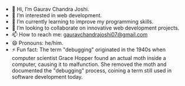 - 👋 Hi, I’m Gaurav Chandra Joshi.
- 👀 I’m interested in web development.
- 🌱 I’m currently learning to improve my programming skills.
- 💞️ I’m looking to collaborate on innovative web development projects.
- 📫 How to reach me: gauravchandrajoshi07@gmail.com
- 😄 Pronouns: he/him.
- ⚡ Fun fact: The term "debugging" originated in the 1940s when computer scientist Grace Hopper found an actual moth inside a computer, causing it to malfunction. She removed the moth and documented the "debugging" process, coining a term still used in software development today.

<!---
JoshyG7/JoshyG7 is a ✨ special ✨ repository because its `README.md` (this file) appears on your GitHub profile.
You can click the Preview link to take a look at your changes.
--->

